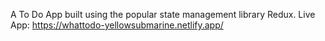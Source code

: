 A To Do App built using the popular state management library Redux.
Live App: https://whattodo-yellowsubmarine.netlify.app/
